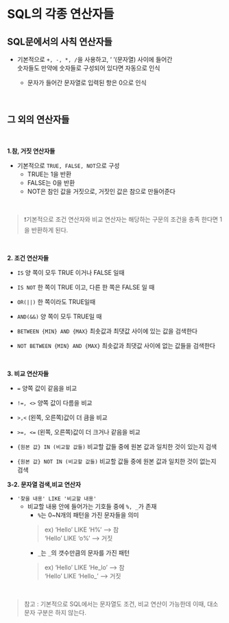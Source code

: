 # SQL의 각종 연산자들

## SQL문에서의 사칙 연산자들
* 기본적으로 ``` +, -, *, / ```을 사용하고,
‘ ’(문자열) 사이에 들어간  
숫자들도 만약에 숫자들로 구성되어 있다면 자동으로 인식  

    * 문자가 들어간 문자열로 입력된 항은 0으로 인식

<br>

## 그 외의 연산자들 
<br>

**1.참, 거짓 연산자들**
* 기본적으로 ```TRUE, FALSE, NOT```으로 구성
    * TRUE는 1을 반환
    * FALSE는 0을 반환
    * NOT은 참인 값을 거짓으로, 거짓인 값은 참으로 만들어준다

<br>

>❗기본적으로 조건 연산자와 비교 연산자는 해당하는 구문의 
조건을 충족 한다면 1을 반환하게 된다.

<br>

**2. 조건 연산자들**
* ```IS``` 양 쪽이 모두 TRUE 이거나 FALSE 일때
    
* ```IS NOT``` 한 쪽이 TRUE 이고, 다른 한 쪽은 FALSE 일 때
    
* ```OR(||)``` 한 쪽이라도 TRUE일때
    
* ```AND(&&)``` 양 쪽이 모두 TRUE일 때

* ```BETWEEN {MIN} AND {MAX}``` 최솟값과 최댓값 사이에 있는 값을 검색한다

* ```NOT BETWEEN {MIN} AND {MAX}``` 최솟값과 최댓값 사이에 없는 값들을 검색한다


    
<br>

**3. 비교 연산자들**
* ```=``` 양쪽 값이 같음을 비교

* ```!=, <>```  양쪽 값이 다름을 비교

* ```>,<``` (왼쪽, 오른쪽)값이 더 큼을 비교

* ```>=, <=``` (왼쪽, 오른쪽)값이 더 크거나 같음을 비교

* ```{원본 값} IN (비교할 값들)``` 비교할 값들 중에 원본 값과 일치한 것이 있는지 검색

* ```{원본 값} NOT IN (비교할 값들)``` 비교할 값들 중에 원본 값과 일치한 것이 없는지 검색

**3-2. 문자열 검색,비교 연산자**
* ```'찾을 내용' LIKE '비교할 내용'```
    * 비교할 내용 안에 들어가는 기호들 중에 ```%, _```가 존재
        * ```%```는 0~N개의 패턴을 가진 문자들을 의미
        > ex) ‘Hello’ LIKE ‘H%’ —> 참<br>
              ‘Hello’ LIKE ‘o%’ —> 거짓
        * ```_```는 ```_```의 갯수만큼의 문자를 가진 패턴
        >ex) ‘Hello’ LIKE ‘He_lo’ —> 참<br>
            ‘Hello’ LIKE ‘Hello_’ —> 거짓

<br>

>참고 : 기본적으로 SQL에서는 문자열도 조건, 비교 연산이 가능한데 이때, 대소문자 구분은 하지 않는다.